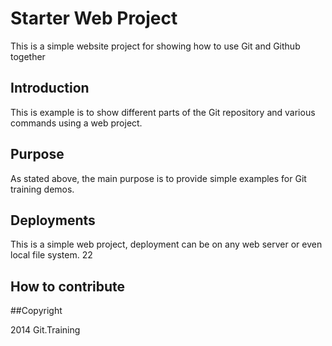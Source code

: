 # Starter Web Project


This is a simple website project for showing how to use Git and Github together

## Introduction

This is example is to show different parts of the Git repository and various commands using a web project.

## Purpose

As stated above, the main purpose is to provide simple examples for Git training demos. 

## Deployments

This is a simple web project, deployment can be on any web server or even local file system. 22

## How to contribute

##Copyright

2014 Git.Training